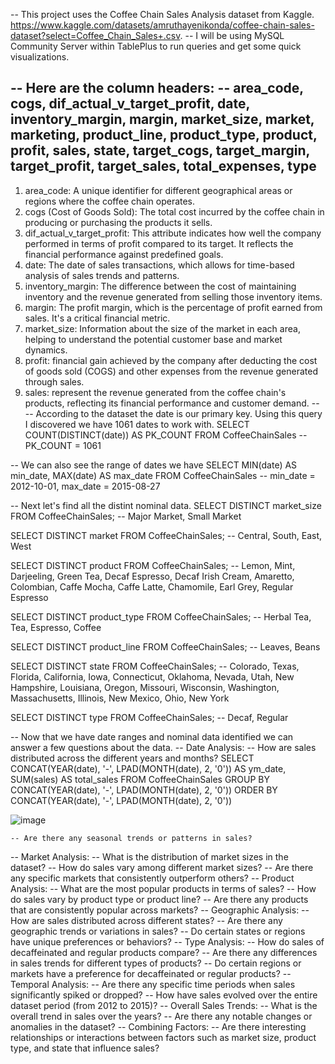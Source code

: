 -- This project uses the Coffee Chain Sales Analysis dataset from Kaggle. https://www.kaggle.com/datasets/amruthayenikonda/coffee-chain-sales-dataset?select=Coffee_Chain_Sales+.csv.
-- I will be using MySQL Community Server within TablePlus to run queries and get some quick visualizations.

-- Here are the column headers:
-- area_code, cogs, dif_actual_v_target_profit,	date, inventory_margin,	margin,	market_size, market, marketing, product_line, product_type, product, profit, sales, state, target_cogs,	target_margin, target_profit, target_sales, total_expenses, type
--
1. area_code: A unique identifier for different geographical areas or regions where the coffee chain operates.
2. cogs (Cost of Goods Sold): The total cost incurred by the coffee chain in producing or purchasing the products it sells.
3. dif_actual_v_target_profit: This attribute indicates how well the company performed in terms of profit compared to its target. It reflects the financial performance against predefined goals.
4. date: The date of sales transactions, which allows for time-based analysis of sales trends and patterns.
5. inventory_margin: The difference between the cost of maintaining inventory and the revenue generated from selling those inventory items.
6. margin: The profit margin, which is the percentage of profit earned from sales. It's a critical financial metric.
7. market_size: Information about the size of the market in each area, helping to understand the potential customer base and market dynamics.
8. profit: financial gain achieved by the company after deducting the cost of goods sold (COGS) and other expenses from the revenue generated through sales.
9. sales: represent the revenue generated from the coffee chain's products, reflecting its financial performance and customer demand.
--
-- According to the dataset the date is our primary key. Using this query I discovered we have 1061 dates to work with.
SELECT
	COUNT(DISTINCT(date)) AS PK_COUNT
FROM
	CoffeeChainSales
-- PK_COUNT = 1061

-- We can also see the range of dates we have
SELECT 
	MIN(date) AS min_date,
	MAX(date) AS max_date
FROM
	CoffeeChainSales
-- min_date = 2012-10-01, max_date = 2015-08-27

-- Next let's find all the distint nominal data.
SELECT DISTINCT market_size
FROM CoffeeChainSales;
-- Major Market, Small Market

SELECT DISTINCT market
FROM CoffeeChainSales;
-- Central, South, East, West

SELECT DISTINCT product
FROM CoffeeChainSales;
-- Lemon, Mint, Darjeeling, Green Tea, Decaf Espresso, Decaf Irish Cream, Amaretto, Colombian, Caffe Mocha, Caffe Latte, Chamomile, Earl Grey, Regular Espresso

SELECT DISTINCT product_type
FROM CoffeeChainSales;
-- Herbal Tea, Tea, Espresso, Coffee

SELECT DISTINCT product_line
FROM CoffeeChainSales;
-- Leaves, Beans

SELECT DISTINCT state
FROM CoffeeChainSales;
-- Colorado, Texas, Florida, California, Iowa, Connecticut, Oklahoma, Nevada, Utah, New Hampshire, Louisiana, Oregon, Missouri, Wisconsin, Washington, Massachusetts, Illinois, 
New Mexico, Ohio, New York

SELECT DISTINCT type
FROM CoffeeChainSales;
-- Decaf, Regular

-- Now that we have date ranges and nominal data identified we can answer a few questions about the data.
-- Date Analysis:
	-- How are sales distributed across the different years and months?
SELECT 
    CONCAT(YEAR(date), '-', LPAD(MONTH(date), 2, '0')) AS ym_date,
    SUM(sales) AS total_sales
FROM CoffeeChainSales
GROUP BY CONCAT(YEAR(date), '-', LPAD(MONTH(date), 2, '0'))
ORDER BY CONCAT(YEAR(date), '-', LPAD(MONTH(date), 2, '0'))

![image](https://github.com/ToneChaser/ChaseLeBlancPortfolio/assets/145052217/3d83b889-d19e-4dbd-b29e-61641ceabea3)

	-- Are there any seasonal trends or patterns in sales?
-- Market Analysis:
	-- What is the distribution of market sizes in the dataset?
	-- How do sales vary among different market sizes?
	-- Are there any specific markets that consistently outperform others?
-- Product Analysis:
	-- What are the most popular products in terms of sales?
	-- How do sales vary by product type or product line?
	-- Are there any products that are consistently popular across markets?
-- Geographic Analysis:
	-- How are sales distributed across different states?
	-- Are there any geographic trends or variations in sales?
	-- Do certain states or regions have unique preferences or behaviors?
-- Type Analysis:
	-- How do sales of decaffeinated and regular products compare?
	-- Are there any differences in sales trends for different types of products?
	-- Do certain regions or markets have a preference for decaffeinated or regular products?
-- Temporal Analysis:
	-- Are there any specific time periods when sales significantly spiked or dropped?
	-- How have sales evolved over the entire dataset period (from 2012 to 2015)?
-- Overall Sales Trends:
	-- What is the overall trend in sales over the years?
	-- Are there any notable changes or anomalies in the dataset?
-- Combining Factors:
	-- Are there interesting relationships or interactions between factors such as market size, product type, and state that influence sales?
